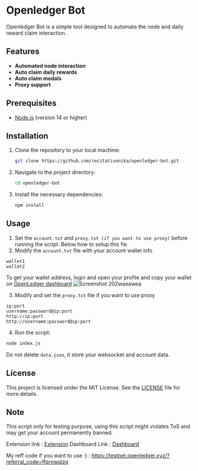 # Openledger Bot
Openledger Bot is a simple tool designed to automate the node and daily reward claim interaction.

## Features
- **Automated node interaction**
- **Auto claim daily rewards**
- **Auto claim medals**
- **Proxy support**

## Prerequisites
- [Node.js](https://nodejs.org/) (version 14 or higher)

## Installation

1. Clone the repository to your local machine:
   ```bash
   git clone https://github.com/recitativonika/openledger-bot.git
   ```
2. Navigate to the project directory:
   ```bash
   cd openledger-bot
   ```
4. Install the necessary dependencies:
   ```bash
   npm install
   ```

## Usage

1. Set the `account.txt` and `proxy.txt (if you want to use proxy)` before running the script. Below how to setup this fie.
2. Modify the `account.txt` file with your account wallet info
```
wallet1
wallet2
```
To get your wallet address, login and open your profile and copy your wallet on [OpenLedger dashboard](https://testnet.openledger.xyz/?referral_code=ffqrnwqlzq)
![Screenshot 202waeawea](https://github.com/user-attachments/assets/858c5b48-8e4d-4298-aaab-0e2d64e9f6d2)


3. Modify and set the `proxy.txt` file if you want to use proxy
```
ip:port
username:password@ip:port
http://ip:port
http://username:password@ip:port
```
4. Run the script:
```bash
node index.js
```
Do not delete `data.json`, it store your websocket and account data. 

## License
This project is licensed under the MIT License. See the [LICENSE](LICENSE) file for more details.

## Note
This script only for testing purpose, using this script might violates ToS and may get your account permanently banned.

Extension link : [Extension](https://chromewebstore.google.com/detail/openledger-node/ekbbplmjjgoobhdlffmgeokalelnmjjc)
Dashboard Link : [Dashboard](https://testnet.openledger.xyz/?referral_code=ffqrnwqlzq)

My reff code if you want to use :) : https://testnet.openledger.xyz/?referral_code=ffqrnwqlzq
